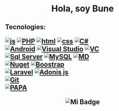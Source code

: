 
##
<h1 align="center">Hola, soy Bune</h1>

<h2>Tecnologies:

[![js](https://img.shields.io/badge/JavaScript-323330?style=for-the-badge&logo=javascript&logoColor=F7DF1E)]()
[![PHP](https://img.shields.io/badge/PHP-777BB4?style=for-the-badge&logo=php&logoColor=white)]()
[![html](https://img.shields.io/badge/HTML5-E34F26?style=for-the-badge&logo=html5&logoColor=white)]()
[![css](https://img.shields.io/badge/CSS3-1572B6?style=for-the-badge&logo=css3&logoColor=white)]()
[![C#](https://img.shields.io/badge/C_Sharp-007396?style=for-the-badge&logo=csharp&logoColor=white&labelColor=007396)]()
</br>
[![Android](https://img.shields.io/badge/Android-3DDC84?style=for-the-badge&logo=android&logoColor=white&labelColor=3DDC84)]()
[![Visual Studio](https://img.shields.io/badge/VisualStudio-1B6AC6?style=for-the-badge&logo=visualstudio&logoColor=white&labelColor=1B6AC6)]()
[![VC](https://img.shields.io/badge/VSCode-0078D4?style=for-the-badge&logo=visual%20studio%20code&logoColor=white)]()
</br>
[![Sql Server](https://img.shields.io/badge/SqlServer-FFCA28?style=for-the-badge&logo=microsoftsqlserver&logoColor=white&labelColor=FFCA28)]()
[![MySQL](https://img.shields.io/badge/MySQL-4479A1?style=for-the-badge&logo=mysql&logoColor=white&labelColor=4479A1)]()
[![MD](https://img.shields.io/badge/MariaDB-003545?style=for-the-badge&logo=mariadb&logoColor=white)]()
</br>
[![Nuget](https://img.shields.io/badge/NuGet-004880?style=for-the-badge&logo=nuget&logoColor=white)]()
[![Boostrap](https://img.shields.io/badge/Bootstrap-563D7C?style=for-the-badge&logo=bootstrap&logoColor=white)]()
</br>
[![Laravel](https://img.shields.io/badge/Laravel-FF2D20?style=for-the-badge&logo=laravel&logoColor=white)]()
[![Adonis js](https://img.shields.io/badge/adonis%20js-220052?style=for-the-badge&logo=adonisjs&logoColor=white)]()
</br>
[![Git](https://img.shields.io/badge/GIT-E44C30?style=for-the-badge&logo=git&logoColor=white)]()
</br>
[![PAPA](https://img.shields.io/badge/ChatGPT-74aa9c?style=for-the-badge&logo=openai&logoColor=white)]()


<p align="center">
<img src="https://mymodernmet.com/wp/wp-content/uploads/2019/10/nasa-black-hole-visualization-1.gif" alt="Mi Badge">
</p>
</h2>
